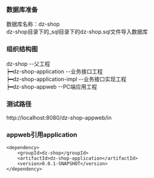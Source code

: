 ### 数据库准备
数据库名称：dz-shop<br>
dz-shop目录下的_sql目录下的dz-shop.sql文件导入数据库

### 组织结构图
dz-shop --父工程<br>
 ┝━dz-shop-application   --业务接口工程<br>
 ┝━dz-shop-application-impl --业务接口实现工程<br>
 ┝━dz-shop-appweb --PC端应用工程<br>

### 测试路径
http://localhost:8080/dz-shop-appweb/in

### appweb引用application
```
<dependency>
	<groupId>dz-shop</groupId>
	<artifactId>dz-shop-application</artifactId>
	<version>0.0.1-SNAPSHOT</version>
</dependency>
```
